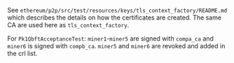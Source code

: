 See `ethereum/p2p/src/test/resources/keys/tls_context_factory/README.md` which describes the details on how the 
certificates are created. The same CA are used here as `tls_context_factory`. 

For `Pk1QbftAcceptanceTest`: 
`miner1`-`miner5` are signed with `compa_ca` and `miner6` is signed with `compb_ca`.
`miner5` and `miner6` are revoked and added in the crl list.
